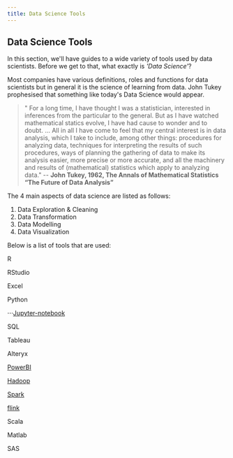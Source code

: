 ```yaml
---
title: Data Science Tools
---
```

## Data Science Tools

In this section, we'll have guides to a wide variety of tools used by data scientists. Before we get to that, what exactly is _'Data Science'_?

Most companies have various definitions, roles and functions for data scientists but in general it is the science of learning from data. John Tukey prophesised that something like today's Data Science would appear. 

>" For a long time, I have thought I was a statistician, interested in inferences from the particular to the general. But as I have watched mathematical statics evolve, I have had cause to wonder and to doubt. … All in all I have come to feel that my central interest is in data analysis, which I take to include, among other things: procedures for analyzing data, techniques for interpreting the results of such procedures, ways of planning the gathering of data to make its analysis easier, more precise or more accurate, and all the machinery and results of (mathematical) statistics which apply to analyzing data." -- **John Tukey, 1962, The Annals of Mathematical Statistics “The Future of Data Analysis”**

The 4 main aspects of data science are listed as follows:

1) Data Exploration & Cleaning
2) Data Transformation
3) Data Modelling
4) Data Visualization
   
Below is a list of tools that are used:

R

RStudio

Excel

Python

⋅⋅⋅[Jupyter-notebook](https://github.com/freeCodeCamp/guides/tree/master/src/pages/data-science-tools/jupyter-notebook)

SQL

Tableau

Alteryx

[PowerBI](https://github.com/freeCodeCamp/guides/tree/master/src/pages/data-science-tools/Power-BI)

[Hadoop](https://github.com/freeCodeCamp/guides/tree/master/src/pages/data-science-tools/hadoop)

[Spark](https://github.com/freeCodeCamp/guides/tree/master/src/pages/data-science-tools/spark)

[flink](https://github.com/freeCodeCamp/guides/tree/master/src/pages/data-science-tools/flink)

Scala

Matlab 

SAS 
